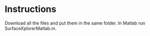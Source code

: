 # Instructions
Download all the files and put them in the same folder. In Matlab run SurfaceXplorerMatlab.m.
